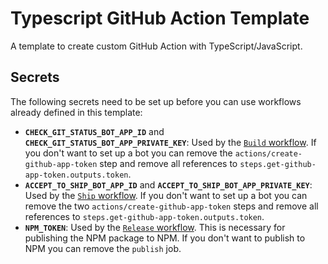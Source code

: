 # Typescript GitHub Action Template

A template to create custom GitHub Action with TypeScript/JavaScript.

## Secrets

The following secrets need to be set up before you can use workflows already defined in this template:

- **`CHECK_GIT_STATUS_BOT_APP_ID`** and **`CHECK_GIT_STATUS_BOT_APP_PRIVATE_KEY`**: Used by the [`Build` workflow](https://github.com/CatChen/typescript-github-action-template/blob/main/.github/workflows/build.yml). If you don't want to set up a bot you can remove the `actions/create-github-app-token` step and remove all references to `steps.get-github-app-token.outputs.token`.
- **`ACCEPT_TO_SHIP_BOT_APP_ID`** and **`ACCEPT_TO_SHIP_BOT_APP_PRIVATE_KEY`**: Used by the [`Ship` workflow](https://github.com/CatChen/typescript-github-action-template/blob/main/.github/workflows/ship.yml). If you don't want to set up a bot you can remove the two `actions/create-github-app-token` steps and remove all references to `steps.get-github-app-token.outputs.token`.
- **`NPM_TOKEN`**: Used by the [`Release` workflow](https://github.com/CatChen/typescript-github-action-template/blob/main/.github/workflows/release.yml). This is necessary for publishing the NPM package to NPM. If you don't want to publish to NPM you can remove the `publish` job.
